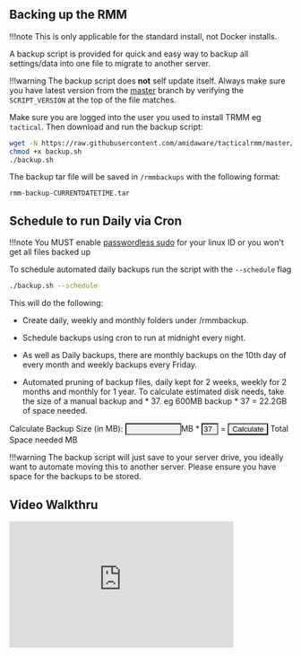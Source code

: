 <script>
  function multiplyBy()
  {
    num1 = document.getElementById(
      "firstNumber").value;
    num2 = document.getElementById(
      "secondNumber").value;
    document.getElementById(
      "result").innerHTML = num1 * num2;
  }
</script>

## Backing up the RMM

!!!note
    This is only applicable for the standard install, not Docker installs.

A backup script is provided for quick and easy way to backup all settings/data into one file to migrate to another server.

!!!warning
    The backup script does **not** self update itself. Always make sure you have latest version from the [master](https://github.com/amidaware/tacticalrmm/blob/master/backup.sh) branch by verifying the `SCRIPT_VERSION` at the top of the file matches.

Make sure you are logged into the user you used to install TRMM eg `tactical`. Then download and run the backup script:

```bash
wget -N https://raw.githubusercontent.com/amidaware/tacticalrmm/master/backup.sh
chmod +x backup.sh
./backup.sh
```

The backup tar file will be saved in `/rmmbackups` with the following format:

`rmm-backup-CURRENTDATETIME.tar`

## Schedule to run Daily via Cron

!!!note
    You MUST enable [passwordless sudo](https://timonweb.com/devops/how-to-enable-passwordless-sudo-for-a-specific-user-in-linux/) for your linux ID or you won't get all files backed up

To schedule automated daily backups run the script with the `--schedule` flag

```bash
./backup.sh --schedule
```

This will do the following:

* Create daily, weekly and monthly folders under /rmmbackup.

* Schedule backups using cron to run at midnight every night.

* As well as Daily backups, there are monthly backups on the 10th day of every month and weekly backups every Friday.

* Automated pruning of backup files, daily kept for 2 weeks, weekly for 2 months and monthly for 1 year. To calculate estimated disk needs, take the size of a manual backup and * 37. eg 600MB backup * 37 = 22.2GB of space needed. <br>
 <form>
        Calculate Backup Size (in MB): <input type="text" id="firstNumber" style="background-color: #f0f0f0;  color: #000000; width: 100px;" />MB * <input type="text" id="secondNumber" style="background-color: #f0f0f0;  color: #000000; width: 30px;" value = "37" /> = <input type="button" onClick="multiplyBy()" Value="Calculate" style="background-color: #f0f0f0;  color: #000000;" /> Total Space needed <span id="result"></span>MB</form> 

!!!warning
    The backup script will just save to your server drive, you ideally want to automate moving this to another server. Please ensure you have space for the backups to be stored.

## Video Walkthru

<div class="video-wrapper">
  <iframe width="400" height="225" src="https://www.youtube.com/embed/rC0NgYJUf_8" frameborder="0" allowfullscreen></iframe>
</div>

